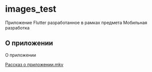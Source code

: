 # images_test

Приложение Flutter разработанное в рамках предмета Мобильная разработка

## О приложении

О приложении 

[Рассказ о приложении.mkv](video%2Fpresentation.mkv)